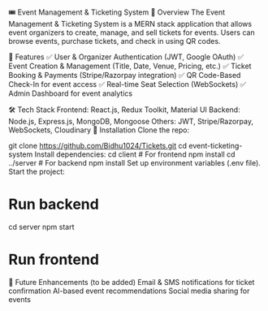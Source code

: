 🎟️ Event Management & Ticketing System
📌 Overview
The Event Management & Ticketing System is a MERN stack application that allows event organizers to create, manage, and sell tickets for events.
Users can browse events, purchase tickets, and check in using QR codes.

🚀 Features
✅ User & Organizer Authentication (JWT, Google OAuth)
✅ Event Creation & Management (Title, Date, Venue, Pricing, etc.)
✅ Ticket Booking & Payments (Stripe/Razorpay integration)
✅ QR Code-Based Check-In for event access
✅ Real-time Seat Selection (WebSockets)
✅ Admin Dashboard for event analytics

🛠️ Tech Stack
Frontend: React.js, Redux Toolkit, Material UI
Backend: Node.js, Express.js, MongoDB, Mongoose
Others: JWT, Stripe/Razorpay, WebSockets, Cloudinary
🎯 Installation
Clone the repo:

git clone https://github.com/Bidhu1024/Tickets.git
cd event-ticketing-system
Install dependencies:
cd client  # For frontend
npm install
cd ../server  # For backend
npm install
Set up environment variables (.env file).
Start the project:
# Run backend
cd server
npm start

# Run frontend
📌 Future Enhancements (to be added)
Email & SMS notifications for ticket confirmation
AI-based event recommendations
Social media sharing for events
